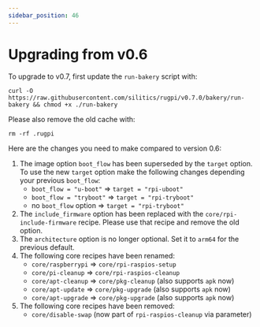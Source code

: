 ```yaml
---
sidebar_position: 46
---
```


# Upgrading from v0.6

To upgrade to v0.7, first update the `run-bakery` script with:

```shell
curl -O https://raw.githubusercontent.com/silitics/rugpi/v0.7.0/bakery/run-bakery && chmod +x ./run-bakery
```

Please also remove the old cache with:

```shell
rm -rf .rugpi
```

Here are the changes you need to make compared to version 0.6:

1. The image option `boot_flow` has been superseded by the `target` option. To use the new `target` option make the following changes depending your previous `boot_flow`:
    - `boot_flow = "u-boot"` ⇒ `target = "rpi-uboot"`
    - `boot_flow = "tryboot"` ⇒ `target = "rpi-tryboot"`
    - no `boot_flow` option ⇒ `target = "rpi-tryboot"`
2. The `include_firmware` option has been replaced with the `core/rpi-include-firmware` recipe. Please use that recipe and remove the old option.
3. The `architecture` option is no longer optional. Set it to `arm64` for the previous default.
4. The following core recipes have been renamed:
    - `core/raspberrypi` ⇒ `core/rpi-raspios-setup`
    - `core/pi-cleanup` ⇒ `core/rpi-raspios-cleanup`
    - `core/apt-cleanup` ⇒ `core/pkg-cleanup` (also supports `apk` now)
    - `core/apt-update` ⇒ `core/pkg-upgrade` (also supports `apk` now)
    - `core/apt-upgrade` ⇒ `core/pkg-upgrade` (also supports `apk` now)
5. The following core recipes have been removed:
    - `core/disable-swap` (now part of `rpi-raspios-cleanup` via parameter)